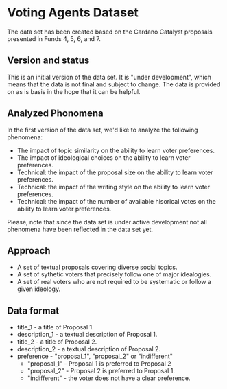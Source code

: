 # Voting Agents Dataset
The data set has been created based on the Cardano Catalyst proposals presented in Funds 4, 5, 6, and 7.

## Version and status
This is an initial version of the data set. It is "under development", which means that the data is not final and subject to change.
The data is provided on as is basis in the hope that it can be helpful.

## Analyzed Phonomena
In the first version of the data set, we'd like to analyze the following phenomena:
- The impact of topic similarity on the ability to learn voter preferences.
- The impact of ideological choices on the ability to learn voter preferences.
- Technical: the impact of the proposal size on the ability to learn voter preferences.
- Technical: the impact of the writing style on the ability to learn voter preferences.
- Technical: the impact of the number of available hisorical votes on the ability to learn voter preferences.

Please, note that since the data set is under active development not all phenomena have been reflected in the data set yet.

## Approach
- A set of textual proposals covering diverse social topics.
- A set of sythetic voters that precisely follow one of major idealogies.
- A set of real voters who are not required to be systematic or follow a given ideology.

## Data format
- title_1 - a title of Proposal 1.
- description_1 - a textual description of Proposal 1.
- title_2 - a title of Proposal 2.
- description_2 - a textual description of Proposal 2.
- preference - "proposal_1", "proposal_2" or "indifferent"
  - "proposal_1" - Proposal 1 is preferred to Proposal 2
  - "proposal_2" - Proposal 2 is preferred to Proposal 1.
  - "indifferent" - the voter does not have a clear preference.
